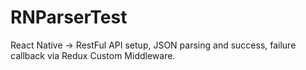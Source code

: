 # RNParserTest
React Native -> RestFul API setup, JSON parsing and success, failure callback via Redux Custom Middleware.

